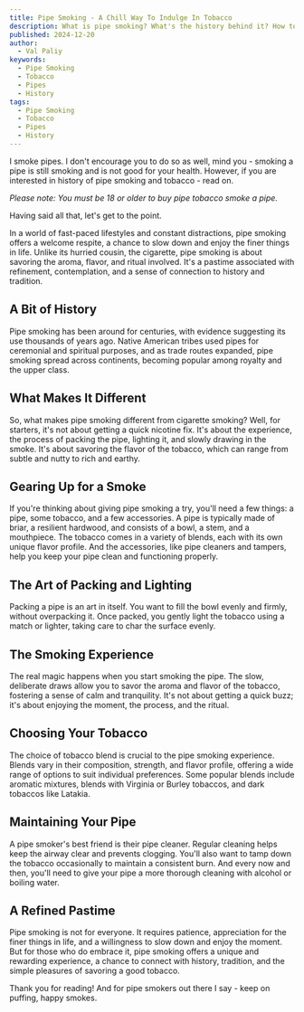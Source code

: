 ```yaml
---
title: Pipe Smoking - A Chill Way To Indulge In Tobacco
description: What is pipe smoking? What's the history behind it? How to chose tobacco and pack your smoking pipe? Why and how do so many people indulge in smoking a pipe?
published: 2024-12-20
author:
  - Val Paliy
keywords:
  - Pipe Smoking
  - Tobacco
  - Pipes
  - History
tags:
  - Pipe Smoking
  - Tobacco
  - Pipes
  - History
---
```


I smoke pipes. I don't encourage you to do so as well, mind you - smoking a pipe is still smoking and is not good for your health. However, if you are interested in history of pipe smoking and tobacco - read on.

_Please note: You must be 18 or older to buy pipe tobacco smoke a pipe._

Having said all that, let's get to the point.

In a world of fast-paced lifestyles and constant distractions, pipe smoking offers a welcome respite, a chance to slow down and enjoy the finer things in life. Unlike its hurried cousin, the cigarette, pipe smoking is about savoring the aroma, flavor, and ritual involved. It's a pastime associated with refinement, contemplation, and a sense of connection to history and tradition.

## A Bit of History

Pipe smoking has been around for centuries, with evidence suggesting its use thousands of years ago. Native American tribes used pipes for ceremonial and spiritual purposes, and as trade routes expanded, pipe smoking spread across continents, becoming popular among royalty and the upper class.

## What Makes It Different

So, what makes pipe smoking different from cigarette smoking? Well, for starters, it's not about getting a quick nicotine fix. It's about the experience, the process of packing the pipe, lighting it, and slowly drawing in the smoke. It's about savoring the flavor of the tobacco, which can range from subtle and nutty to rich and earthy.

## Gearing Up for a Smoke

If you're thinking about giving pipe smoking a try, you'll need a few things: a pipe, some tobacco, and a few accessories. A pipe is typically made of briar, a resilient hardwood, and consists of a bowl, a stem, and a mouthpiece. The tobacco comes in a variety of blends, each with its own unique flavor profile. And the accessories, like pipe cleaners and tampers, help you keep your pipe clean and functioning properly.

## The Art of Packing and Lighting

Packing a pipe is an art in itself. You want to fill the bowl evenly and firmly, without overpacking it. Once packed, you gently light the tobacco using a match or lighter, taking care to char the surface evenly.

## The Smoking Experience

The real magic happens when you start smoking the pipe. The slow, deliberate draws allow you to savor the aroma and flavor of the tobacco, fostering a sense of calm and tranquility. It's not about getting a quick buzz; it's about enjoying the moment, the process, and the ritual.

## Choosing Your Tobacco

The choice of tobacco blend is crucial to the pipe smoking experience. Blends vary in their composition, strength, and flavor profile, offering a wide range of options to suit individual preferences. Some popular blends include aromatic mixtures, blends with Virginia or Burley tobaccos, and dark tobaccos like Latakia.

## Maintaining Your Pipe

A pipe smoker's best friend is their pipe cleaner. Regular cleaning helps keep the airway clear and prevents clogging. You'll also want to tamp down the tobacco occasionally to maintain a consistent burn. And every now and then, you'll need to give your pipe a more thorough cleaning with alcohol or boiling water.

## A Refined Pastime

Pipe smoking is not for everyone. It requires patience, appreciation for the finer things in life, and a willingness to slow down and enjoy the moment. But for those who do embrace it, pipe smoking offers a unique and rewarding experience, a chance to connect with history, tradition, and the simple pleasures of savoring a good tobacco.

Thank you for reading! And for pipe smokers out there I say - keep on puffing, happy smokes.
